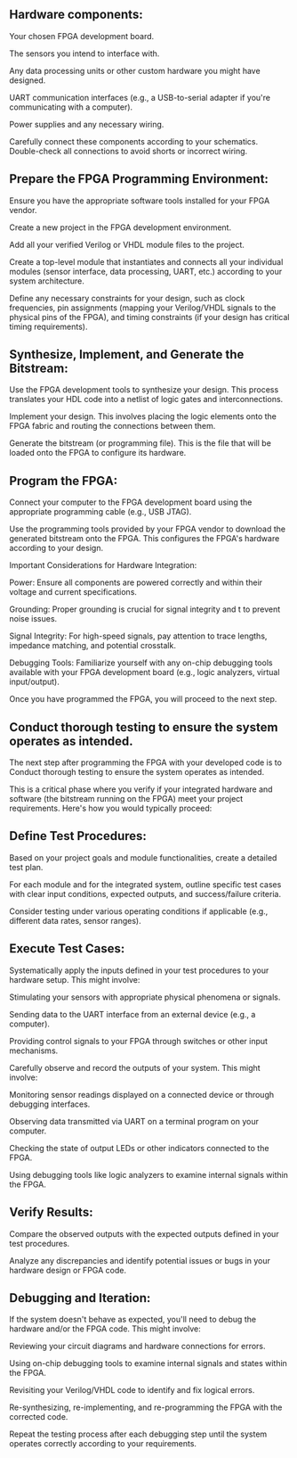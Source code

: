 ## Hardware components:

Your chosen FPGA development board.

The sensors you intend to interface with.

Any data processing units or other custom hardware you might have designed.

UART communication interfaces (e.g., a USB-to-serial adapter if you're communicating with a computer).

Power supplies and any necessary wiring.

Carefully connect these components according to your schematics. Double-check all connections to avoid shorts or incorrect wiring.

## Prepare the FPGA Programming Environment:

Ensure you have the appropriate software tools installed for your FPGA vendor.

Create a new project in the FPGA development environment.

Add all your verified Verilog or VHDL module files to the project.

Create a top-level module that instantiates and connects all your individual modules (sensor interface, data processing, UART, etc.) according to your system architecture.

Define any necessary constraints for your design, such as clock frequencies, pin assignments (mapping your Verilog/VHDL signals to the physical pins of the FPGA), and timing 
constraints (if your design has critical timing requirements).

## Synthesize, Implement, and Generate the Bitstream:

Use the FPGA development tools to synthesize your design. This process translates your HDL code into a netlist of logic gates and interconnections.

Implement your design. This involves placing the logic elements onto the FPGA fabric and routing the connections between them.

Generate the bitstream (or programming file). This is the file that will be loaded onto the FPGA to configure its hardware.

## Program the FPGA:

Connect your computer to the FPGA development board using the appropriate programming cable (e.g., USB JTAG).

Use the programming tools provided by your FPGA vendor to download the generated bitstream onto the FPGA. This configures the FPGA's hardware according to your design.

Important Considerations for Hardware Integration:

Power: Ensure all components are powered correctly and within their voltage and current specifications.

Grounding: Proper grounding is crucial for signal integrity and t to prevent noise issues.

Signal Integrity: For high-speed signals, pay attention to trace lengths, impedance matching, and potential crosstalk.

Debugging Tools: Familiarize yourself with any on-chip debugging tools available with your FPGA development board (e.g., logic analyzers, virtual input/output).

Once you have programmed the FPGA, you will proceed to the next step.

## Conduct thorough testing to ensure the system operates as intended.

The next step after programming the FPGA with your developed code is to Conduct thorough testing to ensure the system operates as intended.

This is a critical phase where you verify if your integrated hardware and software (the bitstream running on the FPGA) meet your project requirements. Here's how you would typically proceed:

## Define Test Procedures:

Based on your project goals and module functionalities, create a detailed test plan.

For each module and for the integrated system, outline specific test cases with clear input conditions, expected outputs, and success/failure criteria.

Consider testing under various operating conditions if applicable (e.g., different data rates, sensor ranges).

## Execute Test Cases:

Systematically apply the inputs defined in your test procedures to your hardware setup. This might involve:

Stimulating your sensors with appropriate physical phenomena or signals.

Sending data to the UART interface from an external device (e.g., a computer).

Providing control signals to your FPGA through switches or other input mechanisms.

Carefully observe and record the outputs of your system. This might involve:

Monitoring sensor readings displayed on a connected device or through debugging interfaces.

Observing data transmitted via UART on a terminal program on your computer.

Checking the state of output LEDs or other indicators connected to the FPGA.

Using debugging tools like logic analyzers to examine internal signals within the FPGA.

## Verify Results:

Compare the observed outputs with the expected outputs defined in your test procedures.

Analyze any discrepancies and identify potential issues or bugs in your hardware design or FPGA code.

## Debugging and Iteration:

If the system doesn't behave as expected, you'll need to debug the hardware and/or the FPGA code. This might involve:

Reviewing your circuit diagrams and hardware connections for errors.

Using on-chip debugging tools to examine internal signals and states within the FPGA.

Revisiting your Verilog/VHDL code to identify and fix logical errors.

Re-synthesizing, re-implementing, and re-programming the FPGA with the corrected code.

Repeat the testing process after each debugging step until the system operates correctly according to your requirements.
